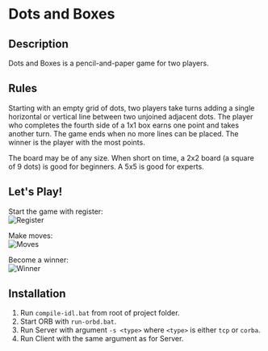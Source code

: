 # Dots and Boxes

## Description
Dots and Boxes is a pencil-and-paper game for two players.

## Rules
Starting with an empty grid of dots, two players take turns adding a single horizontal or vertical line between two unjoined adjacent dots. The player who completes the fourth side of a 1x1 box earns one point and takes another turn. The game ends when no more lines can be placed. The winner is the player with the most points.

The board may be of any size. When short on time, a 2x2 board (a square of 9 dots) is good for beginners. A 5x5 is good for experts.

## Let's Play!
Start the game with register:  
![Register](https://drive.google.com/open?id=0B7_xr5uHmq-TYXBvczFBS1pGd3M)

Make moves:  
![Moves](https://drive.google.com/open?id=0B7_xr5uHmq-TN0E0OGdlbUpFQlU)

Become a winner:  
![Winner](https://drive.google.com/open?id=0B7_xr5uHmq-Td3RGblRiSWhDMTg)

## Installation
1. Run `compile-idl.bat` from root of project folder.
2. Start ORB with `run-orbd.bat`.
3. Run Server with argument `-s <type>` where `<type>` is either `tcp` or `corba`.
4. Run Client with the same argument as for Server.
